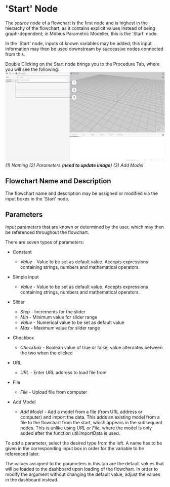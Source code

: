 # 'Start' Node

The _source node_ of a flowchart is the first node and is highest in the hierarchy of the flowchart, as it contains explicit values instead of being graph-dependent; in Möbius Parametric Modeller, this is the 'Start' node.

In the 'Start' node, inputs of known variables may be added; this input information may then be used downstream by successive nodes connected from this.

Double Clicking on the Start node brings you to the Procedure Tab, where you will see the following:
![Procedure Start Node](./imgs/1.2-procedure-start.png)
*(1) Naming (2) Parameters (**need to update image**) (3) Add Model*

## Flowchart Name and Description

The flowchart name and description may be assigned or modified via the input boxes in the 'Start' node. 

## Parameters

Input parameters that are known or determined by the user, which may then be referenced throughout the flowchart. 

There are seven types of parameters:

* Constant
  * _Value_ - Value to be set as default value. Accepts expressions containing strings, numbers and mathematical operators.

* Simple input
  * _Value_ - Value to be set as default value. Accepts expressions containing strings, numbers and mathematical operators.

* Slider
  * _Step_ - Increments for the slider
  * _Min_ - Minimum value for slider range
  * _Value_ - Numerical value to be set as default value
  * _Max_ - Maximum value for slider range

* Checkbox
  * _Checkbox_ - Boolean value of true or false; value alternates between the two when the clicked

* URL
  * _URL_ - Enter URL address to load file from

* File
  * _File_ - Upload file from computer

* Add Model
  * _Add Model_ - Add a model from a file (from URL address or computer) and import the data. This adds an existing model from a file to the flowchart from the start, which appears in the subsequent nodes. This is unlike using _URL_ or _File_, where the model is only added after the function util.importData is used.

To _add_ a parameter, select the desired type from the left. A name has to be given in the corresponding input box in order for the variable to be referenced later. 

The values assigned to the parameters in this tab are the default values that will be loaded to the dashboard upon loading of the flowchart. In order to modify the argument without changing the default value, adjust the values in the dashboard instead.